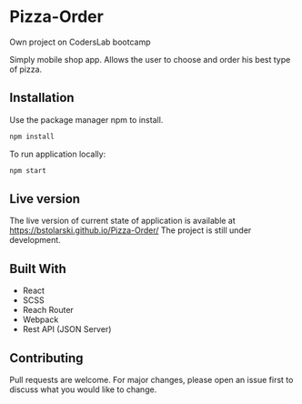 # Pizza-Order
Own project on CodersLab bootcamp

Simply mobile shop app. Allows the user to choose and order his best type of pizza.

## Installation

Use the package manager npm to install.

```bash
npm install
```

To run application locally:

```bash
npm start
```

## Live version

The live version of current state of application is available at https://bstolarski.github.io/Pizza-Order/
The project is still under development.

## Built With

- React
- SCSS
- Reach Router
- Webpack
- Rest API (JSON Server)

## Contributing

Pull requests are welcome. For major changes, please open an issue first to discuss what you would like to change.
